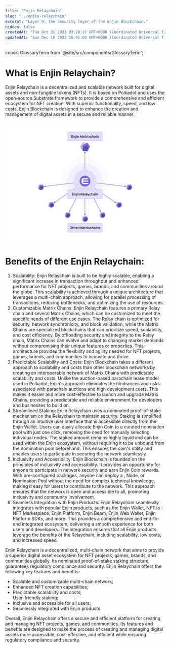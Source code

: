 ```yaml
---
title: "Enjin Relaychain"
slug: "../enjin-relaychain"
excerpt: "Layer 0: The security layer of the Enjin Blockchain."
hidden: false
createdAt: "Tue Oct 31 2023 03:28:27 GMT+0000 (Coordinated Universal Time)"
updatedAt: "Sun Dec 10 2023 16:41:03 GMT+0000 (Coordinated Universal Time)"
---
```


import GlossaryTerm from '@site/src/components/GlossaryTerm';

# What is Enjin Relaychain?

Enjin Relaychain is a decentralized and scalable network built for digital assets and non-fungible tokens (NFTs). It is based on Polkadot and uses the open-source Substrate framework to provide a comprehensive and efficient ecosystem for NFT creation. With superior functionality, speed, and low costs, Enjin Blockchain is designed to enhance the creation and management of digital assets in a secure and reliable manner.

![](./img/19.webp)

# Benefits of the Enjin Relaychain:

1. Scalability: Enjin Relaychain is built to be highly scalable, enabling a significant increase in transaction throughput and enhanced performance for NFT projects, games, brands, and communities around the globe. This scalability is achieved through a unique architecture that leverages a multi-chain approach, allowing for parallel processing of transactions, reducing bottlenecks, and optimizing the use of resources.
2. Customizable Matrix Chains: Enjin Relaychain features a primary Relay chain and several Matrix Chains, which can be customized to meet the specific needs of different use cases. The Relay chain is optimized for security, network synchronicity, and block validation, while the Matrix Chains are specialized blockchains that can prioritize speed, scalability, and cost efficiency. By offloading security and integrity to the Relay chain, Matrix Chains can evolve and adapt to changing market demands without compromising their unique features or properties. This architecture provides the flexibility and agility needed for NFT projects, games, brands, and communities to innovate and thrive.
3. Predictable Scalability and Costs: Enjin Blockchain takes a different approach to scalability and costs than other blockchain networks by creating an interoperable network of Matrix Chains with predictable scalability and costs. Unlike the auction-based parachain lease model used in Polkadot, Enjin's approach eliminates the hindrances and risks associated with parachain auctions and high development costs. This makes it easier and more cost-effective to launch and upgrade Matrix Chains, providing a predictable and reliable environment for developers and businesses to build on.
4. Streamlined Staking: Enjin Relaychain uses a nominated proof-of-stake mechanism on the Relaychain to maintain security. Staking is simplified through an intuitive user interface that is accessible directly from the Enjin Wallet. Users can easily allocate Enjin Coin to a curated nomination pool with just one click, removing the need for manually selecting individual nodes. The staked amount remains highly liquid and can be used within the Enjin ecosystem, without requiring it to be unbound from the nomination pool beforehand. This ensures the coin's utility and enables users to participate in securing the network seamlessly.
5. Inclusivity and Accessibility: Enjin Blockchain is founded on the principles of inclusivity and accessibility. It provides an opportunity for anyone to participate in network security and earn Enjin Coin rewards. With pre-configured packages, anyone can deploy a <GlossaryTerm id="validator_node" />, <GlossaryTerm id="collator" /> Node, or Nomination Pool without the need for complex technical knowledge, making it easy for users to contribute to the network. This approach ensures that the network is open and accessible to all, promoting inclusivity and community involvement.
6. Seamless Integration with Enjin Products: Enjin Relaychain seamlessly integrates with popular Enjin products, such as the Enjin Wallet, NFT.io - NFT Marketplace, Enjin Platform, Enjin Beam, Enjin Web Wallet, Enjin Platform SDKs, and more. This provides a comprehensive and end-to-end integrated ecosystem, delivering a smooth experience for both users and developers. The integration ensures that all Enjin products leverage the benefits of the Relaychain, including scalability, low costs, and increased speed.

Enjin Relaychain is a decentralized, multi-chain network that aims to provide a superior digital asset ecosystem for NFT projects, games, brands, and communities globally. Its nominated proof-of-stake staking structure guarantees regulatory compliance and security. Enjin Relaychain offers the following key features and benefits:

- Scalable and customizable multi-chain network;
- Enhanced NFT creation capabilities;
- Predictable scalability and costs;  
  User-friendly staking;
- Inclusive and accessible for all users;
- Seamlessly integrated with Enjin products.

Overall, Enjin Relaychain offers a secure and efficient platform for creating and managing NFT projects, games, and communities. Its features and benefits are designed to make the process of creating and managing digital assets more accessible, cost-effective, and efficient while ensuring regulatory compliance and security.
